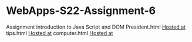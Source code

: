# WebApps-S22-Assignment-6
Assignment introduction to Java Script and DOM
President.html [Hosted at](https://44-563-web-apps-s22.github.io/webapps-s22-assignment-6-s546553/)
tips.html [Hosted at](https://44-563-web-apps-s22.github.io/webapps-s22-assignment-6-s546553/)
computer.html [Hosted at](https://44-563-web-apps-s22.github.io/webapps-s22-assignment-6-s546553/)